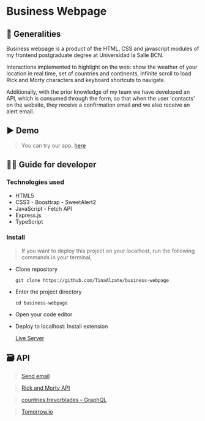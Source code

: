 # Business Webpage

## :receipt: Generalities 

Business webpage is a product of the HTML, CSS and javascript modules of my frontend postgraduate degree at Universidad la Salle BCN. 

Interactions implemented to highlight on the web: show the weather of your location in real time, set of countries and continents, infinite scroll to load Rick and Morty characters and keyboard shortcuts to navigate.

Additionally, with the prior knowledge of my team we have developed an API, which is consumed through the form, so that when the user 'contacts' on the website, they receive a confirmation email and we also receive an alert email.

## :arrow_forward: Demo

> You can try our app, [here](https://web-salle.netlify.app/)

## :technologist: Guide for developer

### Technologies used

- HTML5
- CSS3 - Boosttrap - SweetAlert2
- JavaScript - Fetch API
- Express.js
- TypeScript

### Install
> If you want to deploy this project on your localhost, run the following commands in your terminal,

- Clone repository
  
  `git clone https://github.com/TinaAlzate/business-webpage`

- Enter the project directory

  `cd business-webpage`
  
- Open your code editor

- Deploy to localhost: Install extension
  
  [Live Server](https://marketplace.visualstudio.com/items?itemName=ritwickdey.LiveServer)

 ## :card_file_box: API

> [Send email](https://github.com/jarestrepot/servidorSalleForm)

> [Rick and Morty API](https://rickandmortyapi.com)

> [countries.trevorblades - GraphQL](https://countries.trevorblades.com/)

> [Tomorrow.io](https://api.tomorrow.io/v4/weather/forecast)






